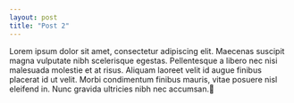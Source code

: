 ```yaml
---
layout: post
title: "Post 2"
---
```


Lorem ipsum dolor sit amet, consectetur adipiscing elit. Maecenas suscipit magna vulputate nibh scelerisque egestas. Pellentesque a libero nec nisi malesuada molestie et at risus. Aliquam laoreet velit id augue finibus placerat id ut velit. Morbi condimentum finibus mauris, vitae posuere nisl eleifend in. Nunc gravida ultricies nibh nec accumsan.
